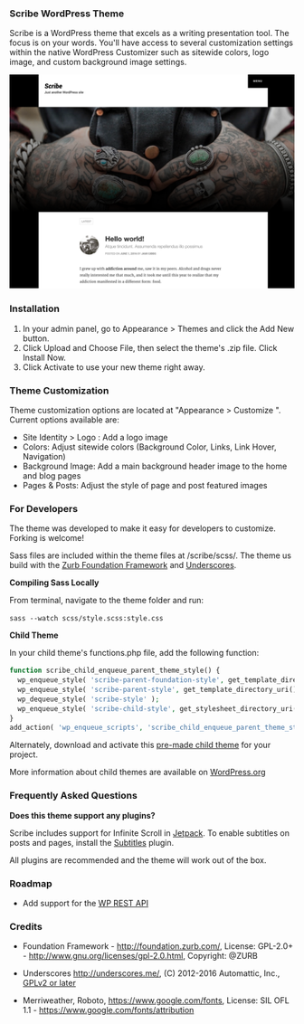 ### Scribe WordPress Theme

Scribe is a WordPress theme that excels as a writing presentation tool. The focus is on your words. You'll have access to several customization settings within the native WordPress Customizer such as sitewide colors, logo image, and custom background image settings.

![preview](screenshot.png)

### Installation

1. In your admin panel, go to Appearance > Themes and click the Add New button.
2. Click Upload and Choose File, then select the theme's .zip file. Click Install Now.
3. Click Activate to use your new theme right away.

### Theme Customization

Theme customization options are located at "Appearance > Customize ". Current options available are:

* Site Identity > Logo : Add a logo image
* Colors: Adjust sitewide colors (Background Color, Links, Link Hover, Navigation)
* Background Image: Add a main background header image to the home and blog pages
* Pages & Posts: Adjust the style of page and post featured images

### For Developers

The theme was developed to make it easy for developers to customize. Forking is welcome!

Sass files are included within the theme files at /scribe/scss/. The theme us build with the [Zurb Foundation Framework](http://foundation.zurb.com) and [Underscores](http://underscores.me).

**Compiling Sass Locally**

From terminal, navigate to the theme folder and run:

`sass --watch scss/style.scss:style.css`

**Child Theme**

In your child theme's functions.php file, add the following function:

```php
function scribe_child_enqueue_parent_theme_style() {
  wp_enqueue_style( 'scribe-parent-foundation-style', get_template_directory_uri().'/vendor/foundation/foundation.css' );
  wp_enqueue_style( 'scribe-parent-style', get_template_directory_uri().'/style.css' );
  wp_dequeue_style( 'scribe-style' );
  wp_enqueue_style( 'scribe-child-style', get_stylesheet_directory_uri().'/style.css' );
}
add_action( 'wp_enqueue_scripts', 'scribe_child_enqueue_parent_theme_style', 99 );
```

Alternately, download and activate this [pre-made child theme](https://github.com/jamigibbs/scribe-child) for your project.

More information about child themes are available on [WordPress.org](https://codex.wordpress.org/Child_Themes)

### Frequently Asked Questions

**Does this theme support any plugins?**

Scribe includes support for Infinite Scroll in [Jetpack](https://wordpress.org/plugins/jetpack/).
To enable subtitles on posts and pages, install the [Subtitles](https://wordpress.org/plugins/subtitles/) plugin.

All plugins are recommended and the theme will work out of the box.

### Roadmap

* Add support for the [WP REST API](http://v2.wp-api.org/)


### Credits

* Foundation Framework - ​http://foundation.zurb.com/, License: GPL-2.0+ - http://www.gnu.org/licenses/gpl-2.0.html, Copyright: @ZURB

* Underscores http://underscores.me/, (C) 2012-2016 Automattic, Inc., [GPLv2 or later](https://www.gnu.org/licenses/gpl-2.0.html)

* Merriweather, Roboto, https://www.google.com/fonts, License: SIL OFL 1.1 - https://www.google.com/fonts/attribution
